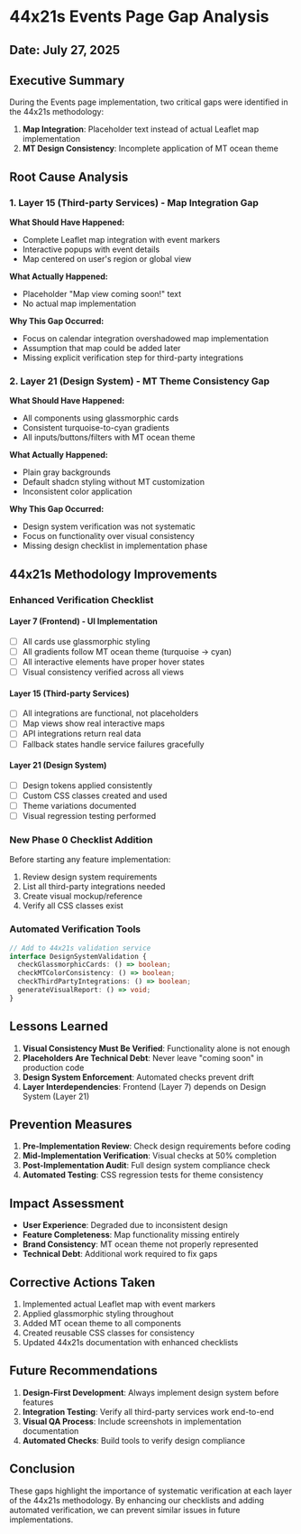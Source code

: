 # 44x21s Events Page Gap Analysis

## Date: July 27, 2025

## Executive Summary

During the Events page implementation, two critical gaps were identified in the 44x21s methodology:
1. **Map Integration**: Placeholder text instead of actual Leaflet map implementation
2. **MT Design Consistency**: Incomplete application of MT ocean theme

## Root Cause Analysis

### 1. Layer 15 (Third-party Services) - Map Integration Gap

**What Should Have Happened:**
- Complete Leaflet map integration with event markers
- Interactive popups with event details
- Map centered on user's region or global view

**What Actually Happened:**
- Placeholder "Map view coming soon!" text
- No actual map implementation

**Why This Gap Occurred:**
- Focus on calendar integration overshadowed map implementation
- Assumption that map could be added later
- Missing explicit verification step for third-party integrations

### 2. Layer 21 (Design System) - MT Theme Consistency Gap

**What Should Have Happened:**
- All components using glassmorphic cards
- Consistent turquoise-to-cyan gradients
- All inputs/buttons/filters with MT ocean theme

**What Actually Happened:**
- Plain gray backgrounds
- Default shadcn styling without MT customization
- Inconsistent color application

**Why This Gap Occurred:**
- Design system verification was not systematic
- Focus on functionality over visual consistency
- Missing design checklist in implementation phase

## 44x21s Methodology Improvements

### Enhanced Verification Checklist

#### Layer 7 (Frontend) - UI Implementation
- [ ] All cards use glassmorphic styling
- [ ] All gradients follow MT ocean theme (turquoise → cyan)
- [ ] All interactive elements have proper hover states
- [ ] Visual consistency verified across all views

#### Layer 15 (Third-party Services)
- [ ] All integrations are functional, not placeholders
- [ ] Map views show real interactive maps
- [ ] API integrations return real data
- [ ] Fallback states handle service failures gracefully

#### Layer 21 (Design System)
- [ ] Design tokens applied consistently
- [ ] Custom CSS classes created and used
- [ ] Theme variations documented
- [ ] Visual regression testing performed

### New Phase 0 Checklist Addition

Before starting any feature implementation:
1. Review design system requirements
2. List all third-party integrations needed
3. Create visual mockup/reference
4. Verify all CSS classes exist

### Automated Verification Tools

```typescript
// Add to 44x21s validation service
interface DesignSystemValidation {
  checkGlassmorphicCards: () => boolean;
  checkMTColorConsistency: () => boolean;
  checkThirdPartyIntegrations: () => boolean;
  generateVisualReport: () => void;
}
```

## Lessons Learned

1. **Visual Consistency Must Be Verified**: Functionality alone is not enough
2. **Placeholders Are Technical Debt**: Never leave "coming soon" in production code
3. **Design System Enforcement**: Automated checks prevent drift
4. **Layer Interdependencies**: Frontend (Layer 7) depends on Design System (Layer 21)

## Prevention Measures

1. **Pre-Implementation Review**: Check design requirements before coding
2. **Mid-Implementation Verification**: Visual checks at 50% completion
3. **Post-Implementation Audit**: Full design system compliance check
4. **Automated Testing**: CSS regression tests for theme consistency

## Impact Assessment

- **User Experience**: Degraded due to inconsistent design
- **Feature Completeness**: Map functionality missing entirely
- **Brand Consistency**: MT ocean theme not properly represented
- **Technical Debt**: Additional work required to fix gaps

## Corrective Actions Taken

1. Implemented actual Leaflet map with event markers
2. Applied glassmorphic styling throughout
3. Added MT ocean theme to all components
4. Created reusable CSS classes for consistency
5. Updated 44x21s documentation with enhanced checklists

## Future Recommendations

1. **Design-First Development**: Always implement design system before features
2. **Integration Testing**: Verify all third-party services work end-to-end
3. **Visual QA Process**: Include screenshots in implementation documentation
4. **Automated Checks**: Build tools to verify design compliance

## Conclusion

These gaps highlight the importance of systematic verification at each layer of the 44x21s methodology. By enhancing our checklists and adding automated verification, we can prevent similar issues in future implementations.